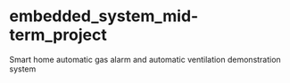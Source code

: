 # embedded_system_mid-term_project
Smart home automatic gas alarm and automatic ventilation demonstration system
